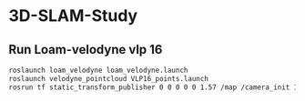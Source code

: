 # 3D-SLAM-Study


## Run Loam-velodyne vlp 16
```bash
roslaunch loam_velodyne loam_velodyne.launch
roslaunch velodyne_pointcloud VLP16_points.launch
rosrun tf static_transform_publisher 0 0 0 0 0 1.57 /map /camera_init 10
```



